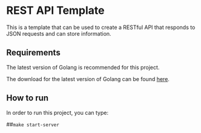 # REST API Template
 
This is a template that can be used to create a RESTful API that responds to JSON requests and can store information.

## Requirements

The latest version of Golang is recommended for this project.

The download for the latest version of Golang can be found [here](https://golang.org/dl/).

## How to run

In order to run this project, you can type:

##`make start-server`

